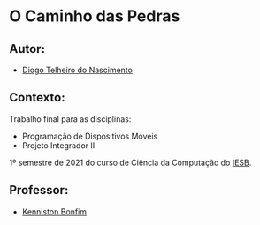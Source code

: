 # O Caminho das Pedras

## Autor:
- [Diogo Telheiro do Nascimento](https://www.linkedin.com/in/diogo-telheiro-do-nascimento-95384a104/)

## Contexto:
Trabalho final para as disciplinas:
 - Programação de Dispositivos Móveis
 - Projeto Integrador II

1º semestre de 2021 do curso de Ciência da Computação do [IESB](https://www.iesb.br/).
 

## Professor:
- [Kenniston Bonfim](https://github.com/kenniston)
